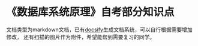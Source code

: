 # 《数据库系统原理》自考部分知识点

文档类型为markdown文档，已有[docsify](https://docsify.js.org/#/zh-cn/)生成文档系统，可以自行根据需要增加修改，
还有扫描的图片作为附件，希望能帮到需要复习的同学。